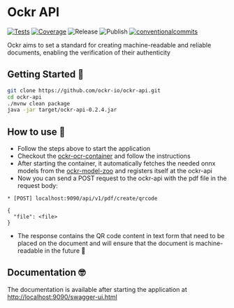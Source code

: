 # Ockr API

<p align="left">
<a href="https://ockr-io.github.io/ockr-api/coverage-report/"><img alt="Tests" src="https://github.com/ockr-io/ockr-api/actions/workflows/tests.yaml/badge.svg?branch=main" /></a>
<a href="https://ockr-io.github.io/ockr-api/coverage-report/"><img alt="Coverage" src="https://ockr-io.github.io/ockr-api/badges/jacoco.svg" /></a>
<img alt="Release" src="https://github.com/ockr-io/ockr-api/actions/workflows/release.yaml/badge.svg?branch=main" />
<img alt="Publish" src="https://github.com/ockr-io/ockr-api/actions/workflows/publish.yaml/badge.svg?branch=main" />
<a href="https://conventionalcommits.org"><img alt="conventionalcommits" src="https://img.shields.io/badge/Conventional%20Commits-1.0.0-%23FE5196?logo=conventionalcommits" /></a>
</p>

Ockr aims to set a standard for creating machine-readable and reliable documents, enabling the verification of their authenticity

## Getting Started 🥁

```zsh
git clone https://github.com/ockr-io/ockr-api.git
cd ockr-api
./mvnw clean package
java -jar target/ockr-api-0.2.4.jar
```

## How to use 🧐

- Follow the steps above to start the application 
- Checkout the [ockr-ocr-container](https://github.com/ockr-io/ockr-ocr-container) and follow the instructions
- After starting the container, it automatically fetches the needed onnx models from the [ockr-model-zoo](https://github.com/ockr-io/ockr-model-zoo) and registers itself at the ockr-api
- Now you can send a POST request to the ockr-api with the pdf file in the request body:

```mulitpart/form-data
* [POST] localhost:9090/api/v1/pdf/create/qrcode

{
  "file": <file>
}
```

- The response contains the QR code content in text form that need to be placed on the document and will ensure that the document is machine-readable in the future 🤖

## Documentation 🤓

The documentation is available after starting the application at [http://localhost:9090/swagger-ui.html](http://localhost:9090/swagger-ui.html)
